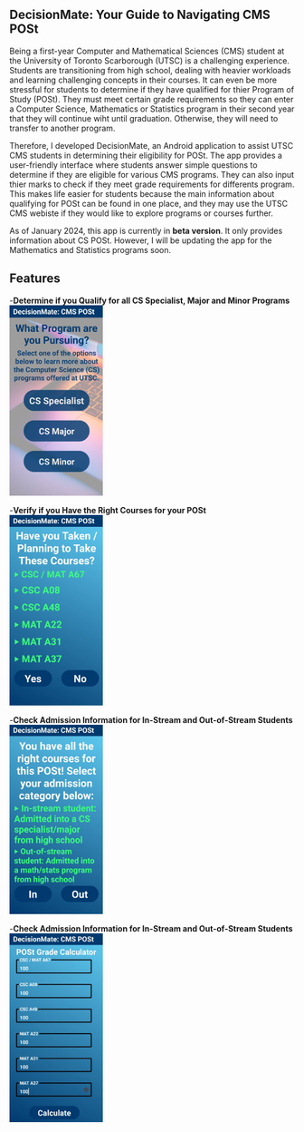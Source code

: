 ## DecisionMate: Your Guide to Navigating CMS POSt

Being a first-year Computer and Mathematical Sciences (CMS) student at the University of Toronto Scarborough (UTSC) is a challenging experience. Students are transitioning from high school, dealing with heavier workloads and learning challenging concepts in their courses. It can even be more stressful for students to determine if they have qualified for thier Program of Study (POSt). They must meet certain grade requirements so they can enter a Computer Science, Mathematics or Statistics program in their second year that they will continue wiht until graduation. Otherwise, they will need to transfer to another program.

Therefore, I developed DecisionMate, an Android application to assist UTSC CMS students in determining their eligibility for POSt. The app provides a user-friendly interface where students answer simple questions to determine if they are eligible for various CMS programs. They can also input thier marks to check if they meet grade requirements for differents program. This makes life easier for students because the main information about qualifying for POSt can be found in one place, and they may use the UTSC CMS webiste if they would like to explore programs or courses further.

As of January 2024, this app is currently in **beta version**. It only provides information about CS POSt. However, I will be updating the app for the Mathematics and Statistics programs soon.

## Features

-**Determine if you Qualify for all CS Specialist, Major and Minor Programs**
<img src="Qualify_CS.jpg" alt="Quick Evaluation" width="165px" />

-**Verify if you Have the Right Courses for your POSt**
<img src="Courses.jpg" alt="Quick Evaluation" width="165px" />

-**Check Admission Information for In-Stream and Out-of-Stream Students**
<img src="In _stream_out_stream.jpg" alt="Quick Evaluation" width="165px" />

-**Check Admission Information for In-Stream and Out-of-Stream Students**
<img src="Grade_Calculator.jpg" alt="Quick Evaluation" width="165px" />







